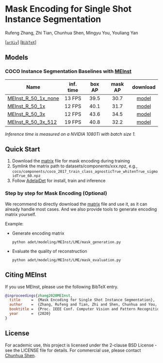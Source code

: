 # Mask Encoding for Single Shot Instance Segmentation

Rufeng Zhang, Zhi Tian, Chunhua Shen, Mingyu You, Youliang Yan

[[`arXiv`](https://arxiv.org/abs/2003.11712)] [[`BibTeX`](#CitingMEInst)]

## Models

### COCO Instance Segmentation Baselines with [MEInst](https://arxiv.org/abs/2003.11712)

Name | inf. time | box AP | mask AP | download
--- |:---:|:---:|:---:|:---:
[MEInst_R_50_1x_none](MEInst_R_50_1x_none.yaml) | 13 FPS | 39.5 | 30.7 | [model](https://cloudstor.aarnet.edu.au/plus/s/v49Av8jn9hDkSAT/download)
[MEInst_R_50_1x](MEInst_R_50_1x.yaml) | 12 FPS | 40.1 | 31.7 | [model](https://cloudstor.aarnet.edu.au/plus/s/MB7jJycGDvI7z0E/download)
[MEInst_R_50_3x](MEInst_R_50_3x.yaml) | 12 FPS | 43.6 | 34.5 | [model](https://cloudstor.aarnet.edu.au/plus/s/1ID0DeuI9JsFQoG/download)
[MEInst_R_50_3x_512](MEInst_R_50_3x_512.yaml) | 19 FPS | 40.8 | 32.2 | [model](https://cloudstor.aarnet.edu.au/plus/s/T5pNmMbTr4wsyTd/download)

*Inference time is measured on a NVIDIA 1080Ti with batch size 1.*

## Quick Start

1. Download the [matrix](https://cloudstor.aarnet.edu.au/plus/s/rOLg2frN3MCeWr9/download) file for mask encoding during training 
2. Symlink the matrix path to datasets/components/xxx.npz, e.g., 
   `coco/components/coco_2017_train_class_agnosticTrue_whitenTrue_sigmoidTrue_60.npz` 
3. Follow [AdelaiDet](https://github.com/aim-uofa/AdelaiDet) for install, train and inference

### Step by step for Mask Encoding (Optional)

  We recommend to directly download the [matrix](https://cloudstor.aarnet.edu.au/plus/s/rOLg2frN3MCeWr9/download) file and use it, as it can already handle most cases.
And we also provide tools to generate encoding matrix yourself.

Example:

* Generate encoding matrix

  `python adet/modeling/MEInst/LME/mask_generation.py`

* Evaluate the quality of reconstruction

  `python adet/modeling/MEInst/LME/mask_evaluation.py`

## <a name="CitingMEInst"></a>Citing MEInst

If you use MEInst, please use the following BibTeX entry.

```BibTeX
@inproceedings{zhang2020MEInst,
  title     =  {Mask Encoding for Single Shot Instance Segmentation},
  author    =  {Zhang, Rufeng and Tian, Zhi and Shen, Chunhua and You, Mingyu and Yan, Youliang},
  booktitle =  {Proc. IEEE Conf. Computer Vision and Pattern Recognition (CVPR)},
  year      =  {2020}
}
```

## License

For academic use, this project is licensed under the 2-clause BSD License - see the LICENSE file for details. For commercial use, please contact [Chunhua Shen](https://cs.adelaide.edu.au/~chhshen/).
